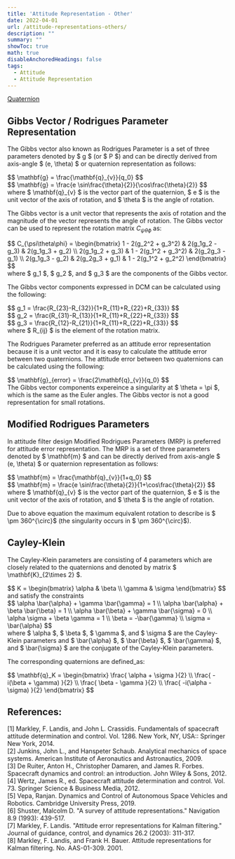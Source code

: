 ```yaml
---
title: 'Attitude Representation - Other'
date: 2022-04-01
url: /attitude-representations-others/
description: "" 
summary: "" 
showToc: true
math: true
disableAnchoredHeadings: false
tags:
  - Attitude
  - Attitude Representation
---
```


[Quaternion](/quaternion/)

Gibbs Vector / Rodrigues Parameter Representation
------
The Gibbs vector also known as Rodrigues Parameter is a set of three parameters denoted by $ g $ (or $ P $) and can be directly derived from axis-angle $ (e, \theta) $ or quaternion representation as follows:
<div>
$$ \mathbf{g} = \frac{\mathbf{q}_{v}}{q_0} $$
</div><div>
$$ \mathbf{g} = \frac{e \sin\frac{\theta}{2}}{\cos\frac{\theta}{2}} $$
</div>
where $ \mathbf{q}_{v} $ is the vector part of the quaternion, $ e $ is the unit vector of the axis of rotation, and $ \theta $ is the angle of rotation.

The Gibbs vector is a unit vector that represents the axis of rotation and the magnitude of the vector represents the angle of rotation. The Gibbs vector can be used to represent the rotation matrix $C_{\psi\theta\phi}$ as:
<div>
$$ C_{\psi\theta\phi} = \begin{bmatrix} 1 - 2(g_2^2 + g_3^2) & 2(g_1g_2 - g_3) & 2(g_1g_3 + g_2) \\ 2(g_1g_2 + g_3) & 1 - 2(g_1^2 + g_3^2) & 2(g_2g_3 - g_1) \\ 2(g_1g_3 - g_2) & 2(g_2g_3 + g_1) & 1 - 2(g_1^2 + g_2^2) \end{bmatrix} $$
</div>
where $ g_1 $, $ g_2 $, and $ g_3 $ are the components of the Gibbs vector.

The Gibbs vector components expressed in DCM can be calculated using the following:
</div>
$$ g_1 = \frac{R_{23}-R_{32}}{1+R_{11}+R_{22}+R_{33}} $$
</div><div>
$$ g_2 = \frac{R_{31}-R_{13}}{1+R_{11}+R_{22}+R_{33}} $$
</div><div>
$$ g_3 = \frac{R_{12}-R_{21}}{1+R_{11}+R_{22}+R_{33}} $$
</div>
where $ R_{ij} $ is the element of the rotation matrix.

The Rodrigues Parameter preferred as an attitude error representation because it is a unit vector and it is easy to calculate the attitude error between two quaternions. The attitude error between two quaternions can be calculated using the following:
<div>
$$ \mathbf{g}_{error} = \frac{2\mathbf{q}_{v}}{q_0} $$
</div>
The Gibbs vector components expereince a singularity at $ \theta = \pi $, which is the same as the Euler angles. The Gibbs vector is not a good representation for small rotations.

Modified Rodrigues Parameters
------

In attitude filter design Modified Rodrigues Parameters (MRP) is preferred for attitude error representation. The MRP is a set of three parameters denoted by $ \mathbf{m} $ and can be directly derived from axis-angle $ (e, \theta) $ or quaternion representation as follows: 
<div>
$$ \mathbf{m} = \frac{\mathbf{q}_{v}}{1+q_0} $$
</div><div>
$$ \mathbf{m} = \frac{e \sin\frac{\theta}{2}}{1+\cos\frac{\theta}{2}} $$
</div>
where $ \mathbf{q}_{v} $ is the vector part of the quaternion, $ e $ is the unit vector of the axis of rotation, and $ \theta $ is the angle of rotation.

Due to above equation the maximum equivalent rotation to describe is $ \pm 360^{\circ}$ (the singularity occurs in $ \pm 360^{\circ}$).

Cayley-Klein
------

The Cayley-Klein parameters are consisting of 4 parameters which are closely related to the quaternions and denoted by matrix $ \mathbf{K}_{2\times 2} $.
<div>
$$ K = \begin{bmatrix} \alpha & \beta \\ \gamma & \sigma \end{bmatrix} $$
</div>
and satisfy the constraints
<div>
$$ \alpha \bar{\alpha} + \gamma \bar{\gamma} = 1 \\ \alpha \bar{\alpha} + \beta \bar{\beta} = 1 \\ \alpha \bar{\beta} + \gamma \bar{\sigma} = 0 \\ \alpha \sigma + \beta \gamma = 1 \\ \beta = -\bar{\gamma} \\ \sigma = \bar{\alpha} $$
</div>
where $ \alpha $, $ \beta $, $ \gamma $, and $ \sigma $ are the Cayley-Klein parameters and $ \bar{\alpha} $, $ \bar{\beta} $, $ \bar{\gamma} $, and $ \bar{\sigma} $ are the conjugate of the Cayley-Klein parameters.

The corresponding quaternions are defined_as:
<div>
$$ \mathbf{q}_K = \begin{bmatrix} \frac{ \alpha + \sigma }{2} \\ \frac{ -i(\beta + \gamma) }{2} \\ \frac{ \beta - \gamma }{2} \\ \frac{ -i(\alpha - \sigma) }{2} \end{bmatrix} $$
</div>

References:
------
[1] Markley, F. Landis, and John L. Crassidis. Fundamentals of spacecraft attitude determination and control. Vol. 1286. New York, NY, USA:: Springer New York, 2014. <br>
[2] Junkins, John L., and Hanspeter Schaub. Analytical mechanics of space systems. American Institute of Aeronautics and Astronautics, 2009. <br>
[3] De Ruiter, Anton H., Christopher Damaren, and James R. Forbes. Spacecraft dynamics and control: an introduction. John Wiley & Sons, 2012. <br>
[4] Wertz, James R., ed. Spacecraft attitude determination and control. Vol. 73. Springer Science & Business Media, 2012. <br>
[5] Vepa, Ranjan. Dynamics and Control of Autonomous Space Vehicles and Robotics. Cambridge University Press, 2019. <br>
[6] Shuster, Malcolm D. "A survey of attitude representations." Navigation 8.9 (1993): 439-517. <br>
[7] Markley, F. Landis. "Attitude error representations for Kalman filtering." Journal of guidance, control, and dynamics 26.2 (2003): 311-317. <br>
[8] Markley, F. Landis, and Frank H. Bauer. Attitude representations for Kalman filtering. No. AAS-01-309. 2001. <br>